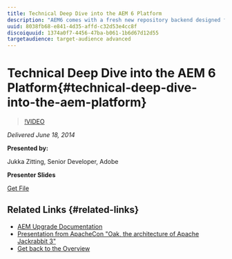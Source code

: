 ```yaml
---
title: Technical Deep Dive into the AEM 6 Platform
description: "AEM6 comes with a fresh new repository backend designed for improved performance and scalability. This session will provide a deep dive into the new repository architecture and describe the key differences and improvements for developers and operations teams. Topics covered include: • content migration • backwards compatibility • key deployment scenarios • custom search indexes"
uuid: 8038fb68-e841-4d35-affd-c32d53e4cc8f
discoiquuid: 1374a0f7-4456-47ba-b061-1b6d67d12d55
targetaudience: target-audience advanced
---
```


# Technical Deep Dive into the AEM 6 Platform{#technical-deep-dive-into-the-aem-platform}

>[!VIDEO](https://video.tv.adobe.com/v/19518/?quality=9)

*Delivered June 18, 2014*

**Presented by:**

Jukka Zitting, Senior Developer, Adobe

**Presenter Slides**

[Get File](assets/technical-deep-dive-of-the-aem-6-platform.pdf)

## Related Links {#related-links}

* [AEM Upgrade Documentation](http://docs.adobe.com/content/docs/en/aem/6-0/deploy/upgrade.html)
* [Presentation from ApacheCon "Oak, the architecture of Apache Jackrabbit 3"](http://www.slideshare.net/jukka/oak-the-architecture-of-apache-jackrabbit-3)
* [Get back to the Overview](https://helpx.adobe.com/experience-manager/kt/eseminars/gems/aem-index.html)

